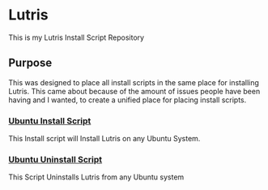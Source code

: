 # Lutris
This is my Lutris Install Script Repository

## Purpose
This was designed to place all install scripts in the same place for installing Lutris.
This came about because of the amount of issues people have been having and I wanted,
to create a unified place for placing install scripts.

### [Ubuntu Install Script](UbuntuLutrisInstall.sh)
This Install script will Install Lutris on any Ubuntu System.

### [Ubuntu Uninstall Script](UbuntuLutrisUninstall.sh)
This Script Uninstalls Lutris from any Ubuntu system
<!-- Remember when you use Linux Don't Panic!-->
